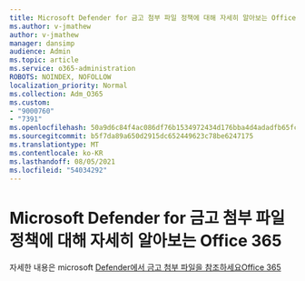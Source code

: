 ```yaml
---
title: Microsoft Defender for 금고 첨부 파일 정책에 대해 자세히 알아보는 Office 365
ms.author: v-jmathew
author: v-jmathew
manager: dansimp
audience: Admin
ms.topic: article
ms.service: o365-administration
ROBOTS: NOINDEX, NOFOLLOW
localization_priority: Normal
ms.collection: Adm_O365
ms.custom:
- "9000760"
- "7391"
ms.openlocfilehash: 50a9d6c84f4ac086df76b1534972434d176bba4d4adadfb65fc2ca97da028c0b
ms.sourcegitcommit: b5f7da89a650d2915dc652449623c78be6247175
ms.translationtype: MT
ms.contentlocale: ko-KR
ms.lasthandoff: 08/05/2021
ms.locfileid: "54034292"
---
```

# <a name="where-to-learn-more-about-safe-attachment-policies-in-microsoft-defender-for-office-365"></a>Microsoft Defender for 금고 첨부 파일 정책에 대해 자세히 알아보는 Office 365

자세한 내용은 microsoft [Defender에서 금고 첨부 파일을 참조하세요Office 365](https://go.microsoft.com/fwlink/?linkid=2092213)

